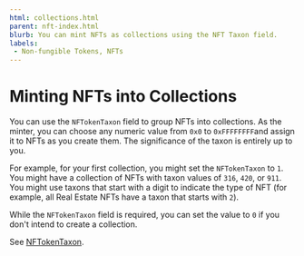 ```yaml
---
html: collections.html
parent: nft-index.html
blurb: You can mint NFTs as collections using the NFT Taxon field.
labels:
 - Non-fungible Tokens, NFTs
---
```

# Minting NFTs into Collections

You can use the `NFTokenTaxon` field to group NFTs into collections. As the minter, you can choose any numeric value from `0x0` to `0xFFFFFFFF`and assign it to NFTs as you create them. The significance of the taxon is entirely up to you.

For example, for your first collection, you might set the `NFTokenTaxon` to `1`. You might have a collection of NFTs with taxon values of `316`, `420`, or `911`. You might use taxons that start with a digit to indicate the type of NFT (for example, all Real Estate NFTs have a taxon that starts with `2`).

While the `NFTokenTaxon` field is required, you can set the value to `0` if you don't intend to create a collection.

See [NFTokenTaxon](nftoken.html#nftokentaxon).

